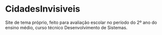 # CidadesInvisiveis
Site de tema próprio, feito para avaliação escolar no período do 2º ano do ensino médio, curso técnico Desenvolvimento de Sistemas.
